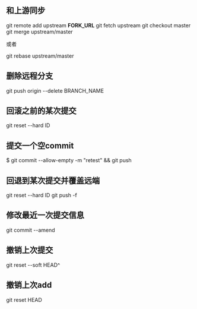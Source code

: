 ## 和上游同步

git remote add upstream __FORK_URL__
git fetch upstream
git checkout master
git merge upstream/master

或者

git rebase upstream/master

## 删除远程分支

git push origin --delete BRANCH_NAME

## 回滚之前的某次提交

git reset --hard ID

## 提交一个空commit

$ git commit --allow-empty -m "retest" && git push

## 回退到某次提交并覆盖远端

git reset --hard ID
git push -f

## 修改最近一次提交信息

git commit --amend

## 撤销上次提交

git reset --soft HEAD^

## 撤销上次add

git reset HEAD
